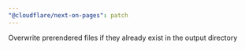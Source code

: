 ```yaml
---
"@cloudflare/next-on-pages": patch
---
```


Overwrite prerendered files if they already exist in the output directory
